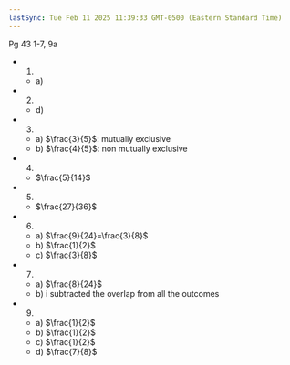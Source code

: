 ```yaml
---
lastSync: Tue Feb 11 2025 11:39:33 GMT-0500 (Eastern Standard Time)
---
```

Pg 43 1-7, 9a
- 1.
	- a)
- 2. 
	- d)
- 3. 
	- a) $\frac{3}{5}$: mutually exclusive
	- b) $\frac{4}{5}$: non mutually exclusive
- 4. 
	- $\frac{5}{14}$
- 5.
	- $\frac{27}{36}$
- 6.
	- a) $\frac{9}{24}=\frac{3}{8}$
	- b) $\frac{1}{2}$
	- c) $\frac{3}{8}$
- 7. 
	- a) $\frac{8}{24}$
	- b) i subtracted the overlap from all the outcomes
- 9. 
	- a) $\frac{1}{2}$
	- b) $\frac{1}{2}$
	- c) $\frac{1}{2}$
	- d) $\frac{7}{8}$

